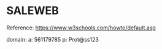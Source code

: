 # SALEWEB

Reference: https://www.w3schools.com/howto/default.asp

domain:
a: 561179785
p: Prot@ss123
